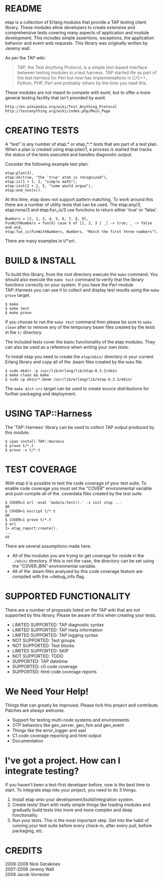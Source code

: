 README
======

etap is a collection of Erlang modules that provide a TAP testing client library. These modules allow developers to create extensive and comprehensive tests covering many aspects of application and module development. This includes simple assertions, exceptions, the application behavior and event web requests. This library was originally written by Jeremy wall.

As per the TAP wiki:

> TAP, the Test Anything Protocol, is a simple text-based interface between testing modules in a test harness. TAP started life as part of the test harness for Perl but now has implementations in C/C++, Python, PHP, Perl and probably others by the time you read this. 

These modules are not meant to compete with eunit, but to offer a more general testing facility that isn't provided by eunit.

    http://en.wikipedia.org/wiki/Test_Anything_Protocol
    http://testanything.org/wiki/index.php/Main_Page

CREATING TESTS
==============

A "test" is any number of etap:\* or etap\_\*:\* tests that are part of a test plan. When a plan is created using etap:plan/1, a process is started that tracks the status of the tests executed and handles diagnostic output.

Consider the following example test plan:

    etap:plan(3),
    etap:ok(true, "the 'true' atom is recognized"),
    etap:is(1 + 1, 2, "simple math"),
    etap:isnt(2 + 2, 5, "some would argue"),
    etap:end_tests().

At this time, etap does not support pattern matching. To work around this there are a number of utility tests that can be used. The etap:any/3, etap:none/3 and etap:fun\_is/3 use functions to return either 'true' or 'false'.

    Numbers = [1, 2, 3, 4, 5, 6, 7, 8, 9],
    FunWithNumbers = fun(X) case X of [1, 2, 3 | _] -> true; _ -> false end end,
    etap:fun_is(FunWithNumbers, Numbers, "Match the first three numbers").

There are many examples in t/\*.erl.

BUILD & INSTALL
===============

To build this library, from the root directory execute the `make` command. You should also execute the `make test` command to verify that the library functions correctly on your system. If you have the Perl module TAP::Harness you can use it to collect and display test results using the `make prove` target.

    $ make
    $ make test
    $ make prove

If you choose to run the `make test` command then please be sure to `make clean` after to remove any of the temporary beam files created by the tests in the `t/` directory.

The included tests cover the basic functionality of the etap modules. They can also be used as a reference when writing your own tests. 

To install etap you need to create the `etap/ebin/` directory in your current Erlang library and copy all of the .beam files created by the `make` file.

    $ sudo mkdir -p /usr/lib/erlang/lib/etap-0.3.3/ebin
    $ make clean && make
    $ sudo cp ebin/*.beam /usr/lib/erlang/lib/etap-0.3.3/ebin/

The `make dist-src` target can be used to create source distributions for further packaging and deployment.

USING TAP::Harness
==================

The 'TAP::Harness' library can be used to collect TAP output produced by this module.

    $ cpan install TAP::Harness
    $ prove t/*.t
    $ prove -v t/*.t

TEST COVERAGE
=============

With etap it is possible to test the code coverage of your test suite. To enable code coverage you must set the "COVER" environmental variable and post-compile all of the .coverdata files created by the test suite.

    $ COVER=1 erl -eval 'module:test().' -s init stop ...
    OR
    $ COVER=1 escript t/*.t
    OR
    $ COVER=1 prove t/*.t
    $ erl
    1> etap_report:create().
    ...
    ok

There are several assumptions made here:

 * All of the modules you are trying to get coverage for reside in the `./ebin/` directory. If this is not the case, the directory can be set using the "COVER\_BIN" environmental variable.
 * All of the .beam files analyzed by this code coverage feature are compiled with the +debug\_info flag.

SUPPORTED FUNCTIONALITY
=======================

There are a number of proposals listed on the TAP wiki that are not supported by this library. Please be aware of this when creating your tests.

 * LIMITED SUPPORTED: TAP diagnostic syntax
 * LIMITED SUPPORTED: TAP meta information
 * LIMITED SUPPORTED: TAP logging syntax
 * NOT SUPPORTED: Test groups
 * NOT SUPPORTED: Test blocks
 * LIMITED SUPPORTED: SKIP
 * NOT SUPPORTED: TODO
 * SUPPORTED: TAP datetime
 * SUPPORTED: c0 code coverage
 * SUPPORTED: html code coverage reports

We Need Your Help!
==================

Things that can greatly be improved. Please fork this project and contribute. Patches are always welcome.

 * Support for testing multi-node systems and environments.
 * OTP behaviors like gen\_server, gen\_fsm and gen\_event
 * Things like the error\_logger and sasl
 * C1 code coverage reporting and html output
 * Documentation

I've got a project. How can I integrate testing?
=============================================

If you haven't been a test-first developer before, now is the best time to start. To integrate etap into your project, you need to do 3 things.

 1. Install etap onto your development/build/integration system.
 2. Create tests! Start with really simple things like loading modules and gradually build tests into more and more complex and deep functionality.
 3. Run your tests. This is the most important step. Get into the habit of running your test suite before every check-in, after every pull, before packaging, etc.

CREDITS
=======

2008-2009 Nick Gerakines<br />
2007-2008 Jeremy Wall<br />
2008 Jacob Vorreuter
